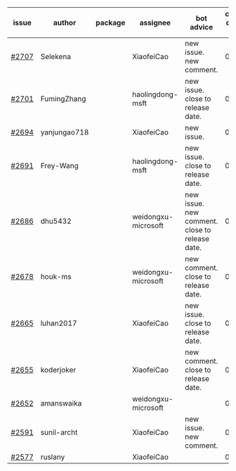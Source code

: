 | issue | author | package | assignee | bot advice | created date of issue | target release date | date from target |
| ------ | ------ | ------ | ------ | ------ | ------ | ------ | :-----: |
| [#2707](https://github.com/Azure/sdk-release-request/issues/2707) | Selekena |  | XiaofeiCao | new issue. new comment. | 04-15 | 05-02 |  |
| [#2701](https://github.com/Azure/sdk-release-request/issues/2701) | FumingZhang |  | haolingdong-msft | new issue. close to release date.  | 04-15 | 04-19 | 0 |
| [#2694](https://github.com/Azure/sdk-release-request/issues/2694) | yanjungao718 |  | XiaofeiCao | new issue. | 04-15 | 04-26 |  |
| [#2691](https://github.com/Azure/sdk-release-request/issues/2691) | Frey-Wang |  | haolingdong-msft | new issue. close to release date.  | 04-15 | 04-22 | 2 |
| [#2686](https://github.com/Azure/sdk-release-request/issues/2686) | dhu5432 |  | weidongxu-microsoft | new issue. new comment. close to release date.  | 04-14 | 04-22 | 2 |
| [#2678](https://github.com/Azure/sdk-release-request/issues/2678) | houk-ms |  | weidongxu-microsoft | new comment. close to release date.  | 04-12 | 04-18 | -1 |
| [#2665](https://github.com/Azure/sdk-release-request/issues/2665) | luhan2017 |  | XiaofeiCao | new issue. close to release date.  | 04-07 | 04-21 | 1 |
| [#2655](https://github.com/Azure/sdk-release-request/issues/2655) | koderjoker |  | XiaofeiCao | new comment. close to release date.  | 04-04 | 04-18 | -1 |
| [#2652](https://github.com/Azure/sdk-release-request/issues/2652) | amanswaika |  | weidongxu-microsoft |  | 04-01 | 04-11 |  |
| [#2591](https://github.com/Azure/sdk-release-request/issues/2591) | sunil-archt |  | XiaofeiCao | new issue. new comment. | 03-21 | 05-02 |  |
| [#2577](https://github.com/Azure/sdk-release-request/issues/2577) | ruslany |  | XiaofeiCao |  | 03-17 | 03-31 |  |

